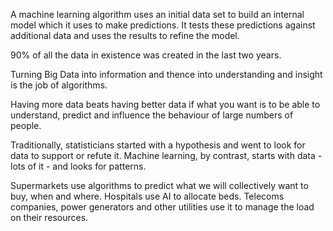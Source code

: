 
A machine learning algorithm uses an initial data set to build an internal model which it uses to make predictions. It tests these predictions against additional data and uses the results to refine the model.

90% of all the data in existence was created in the last two years.

Turning Big Data into information and thence into understanding and insight is the job of algorithms.

Having more data beats having better data if what you want is to be able to understand, predict and influence the behaviour of large numbers of people.

Traditionally, statisticians started with a hypothesis and went to look for data to support or refute it.
Machine learning, by contrast, starts with data - lots of it - and looks for patterns.

Supermarkets use algorithms to predict what we will collectively want to buy, when and where.
Hospitals use AI to allocate beds.
Telecoms companies, power generators and other utilities use it to manage the load on their resources.
